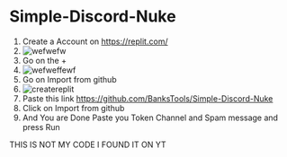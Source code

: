 # Simple-Discord-Nuke

1. Create a Account on https://replit.com/
2. ![wefwefw](https://user-images.githubusercontent.com/93403273/139489742-b5055c72-6f52-404f-8232-71d82917f8c0.png)
3. Go on the +
4. ![wefweffewf](https://user-images.githubusercontent.com/93403273/139489903-599b507e-ca11-4d41-a2b0-d65c30e5de0c.png)
5. Go on Import from github
6. ![createreplit](https://user-images.githubusercontent.com/93403273/139489968-eeec23c8-6b1d-489e-b54f-91bd130d6416.png)
7. Paste this link https://github.com/BanksTools/Simple-Discord-Nuke
8. Click on Import from github
9. And You are Done Paste you Token Channel and Spam message and press Run


THIS IS NOT MY CODE I FOUND IT ON YT 

